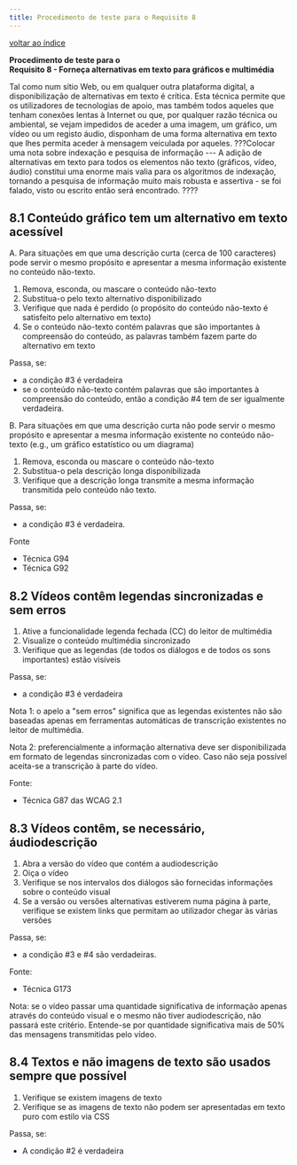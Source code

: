 ```yaml
---
title: Procedimento de teste para o Requisito 8 
---
```


[voltar ao índice](index.md)

**Procedimento de teste para o**<br>**Requisito 8 - Forneça alternativas em texto para gráficos e multimédia**

Tal como num sítio Web, ou em qualquer outra plataforma digital, a disponibilização de alternativas em texto é crítica. Esta técnica permite que os utilizadores de tecnologias de apoio, mas também todos aqueles que tenham conexões lentas à Internet ou que, por qualquer razão técnica ou ambiental, se vejam impedidos de aceder a uma imagem, um gráfico, um vídeo ou um registo áudio, disponham de uma forma alternativa em texto que lhes permita aceder à mensagem veiculada por aqueles.
???Colocar uma nota sobre indexação e pesquisa de informação --- A adição de alternativas em texto para todos os elementos não texto (gráficos, vídeo, áudio) constitui uma enorme mais valia para os algoritmos de indexação, tornando a pesquisa de informação muito mais robusta e assertiva - se foi falado, visto ou escrito então será encontrado. ????

## 8.1 Conteúdo gráfico tem um alternativo em texto acessível

A. Para situações em que uma descrição curta (cerca de 100 caracteres) pode servir o mesmo propósito e apresentar a mesma informação existente no conteúdo não-texto.

1. Remova, esconda, ou mascare o conteúdo não-texto
2. Substitua-o pelo texto alternativo disponibilizado
3. Verifique que nada é perdido (o propósito do conteúdo não-texto é satisfeito pelo alternativo em texto)
4. Se o conteúdo não-texto contém palavras que são importantes à compreensão do conteúdo, as palavras também fazem parte do alternativo em texto

Passa, se:

- a condição #3 é verdadeira
- se o conteúdo não-texto contém palavras que são importantes à compreensão do conteúdo, então a condição #4 tem de ser igualmente verdadeira.

B. Para situações em que uma descrição curta não pode servir o mesmo propósito e apresentar a mesma informação existente no conteúdo não-texto (e.g., um gráfico estatístico ou um diagrama)

1. Remova, esconda ou mascare o conteúdo não-texto
2. Substitua-o pela descrição longa disponibilizada
3. Verifique que a descrição longa transmite a mesma informação transmitida pelo conteúdo não texto.

Passa, se:

- a condição #3 é verdadeira.

Fonte

- Técnica G94
- Técnica G92


## 8.2 Vídeos contêm legendas sincronizadas e sem erros


1. Ative a funcionalidade legenda fechada (CC) do leitor de multimédia
2. Visualize o conteúdo multimédia sincronizado
3. Verifique que as legendas (de todos os diálogos e de todos os sons importantes) estão visíveis

Passa, se:

- a condição #3 é verdadeira

Nota 1: o apelo a "sem erros" significa que as legendas existentes não são baseadas apenas em ferramentas automáticas de transcrição existentes no leitor de multimédia.

Nota 2: preferencialmente a informação alternativa deve ser disponibilizada em formato de legendas sincronizadas com o vídeo. Caso não seja possível aceita-se a transcrição à parte do vídeo.

Fonte:

- Técnica G87 das WCAG 2.1


## 8.3 Vídeos contêm, se necessário, áudiodescrição

1. Abra a versão do vídeo que contém a audiodescrição
2. Oiça o vídeo
3. Verifique se nos intervalos dos diálogos são fornecidas informações sobre o conteúdo visual
4. Se a versão ou versões alternativas estiverem numa página à parte, verifique se existem links que permitam ao utilizador chegar às várias versões 

Passa, se:

- a condição #3 e #4 são verdadeiras.

Fonte:

- Técnica G173

Nota: se o vídeo passar uma quantidade significativa de informação apenas através do conteúdo visual e o mesmo não tiver audiodescrição, não passará este critério. Entende-se por quantidade significativa mais de 50% das mensagens transmitidas pelo vídeo. 

## 8.4 Textos e não imagens de texto são usados sempre que possível

1. Verifique se existem imagens de texto
2. Verifique se as imagens de texto não podem ser apresentadas em texto puro com estilo via CSS 

Passa, se:

- A condição #2 é verdadeira
